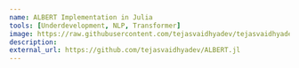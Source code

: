 ```yaml
---
name: ALBERT Implementation in Julia
tools: [Underdevelopment, NLP, Transformer]
image: https://raw.githubusercontent.com/tejasvaidhyadev/tejasvaidhyadev.github.io/master/_images/BERT.png
description: 
external_url: https://github.com/tejasvaidhyadev/ALBERT.jl
---
```

